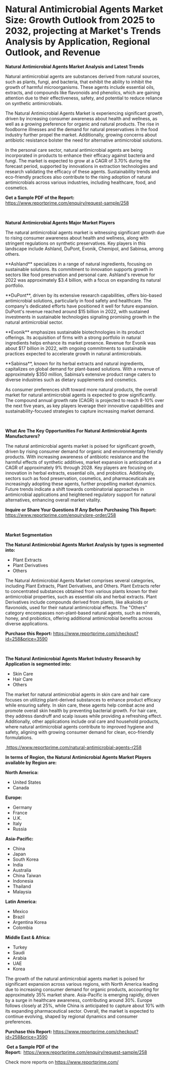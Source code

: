 <p><h1>Natural Antimicrobial Agents Market Size: Growth Outlook from 2025 to 2032, projecting at Market's Trends Analysis by Application, Regional Outlook, and Revenue</h1></p><p><strong>Natural Antimicrobial Agents Market Analysis and Latest Trends</strong></p>
<p><p>Natural antimicrobial agents are substances derived from natural sources, such as plants, fungi, and bacteria, that exhibit the ability to inhibit the growth of harmful microorganisms. These agents include essential oils, extracts, and compounds like flavonoids and phenolics, which are gaining attention due to their effectiveness, safety, and potential to reduce reliance on synthetic antimicrobials.</p><p>The Natural Antimicrobial Agents Market is experiencing significant growth, driven by increasing consumer awareness about health and wellness, as well as a growing preference for organic and natural products. The rise in foodborne illnesses and the demand for natural preservatives in the food industry further propel the market. Additionally, growing concerns about antibiotic resistance bolster the need for alternative antimicrobial solutions. </p><p>In the personal care sector, natural antimicrobial agents are being incorporated in products to enhance their efficacy against bacteria and fungi. The market is expected to grow at a CAGR of 3.70% during the forecast period, supported by innovations in extraction technologies and research validating the efficacy of these agents. Sustainability trends and eco-friendly practices also contribute to the rising adoption of natural antimicrobials across various industries, including healthcare, food, and cosmetics.</p></p>
<p><strong>Get a Sample PDF of the Report:&nbsp;</strong> <a href="https://www.reportprime.com/enquiry/request-sample/258?utm_campaign=2533&utm_medium=2&utm_source=Github&utm_content=ia&utm_term=18032025&utm_id=natural-antimicrobial-agents">https://www.reportprime.com/enquiry/request-sample/258</a></p>
<p>&nbsp;</p>
<p><strong>Natural Antimicrobial Agents Major Market Players</strong></p>
<p><p>The natural antimicrobial agents market is witnessing significant growth due to rising consumer awareness about health and wellness, along with stringent regulations on synthetic preservatives. Key players in this landscape include Ashland, DuPont, Evonik, Chemipol, and Sabinsa, among others.</p><p>**Ashland** specializes in a range of natural ingredients, focusing on sustainable solutions. Its commitment to innovation supports growth in sectors like food preservation and personal care. Ashland's revenue for 2022 was approximately $3.4 billion, with a focus on expanding its natural portfolio.</p><p>**DuPont**, driven by its extensive research capabilities, offers bio-based antimicrobial solutions, particularly in food safety and healthcare. The company's dedicated efforts have positioned it well for future expansion. DuPont's revenue reached around $15 billion in 2022, with sustained investments in sustainable technologies signaling promising growth in the natural antimicrobial sector.</p><p>**Evonik** emphasizes sustainable biotechnologies in its product offerings. Its acquisition of firms with a strong portfolio in natural ingredients helps enhance its market presence. Revenue for Evonik was about $17 billion in 2022, with ongoing commitments to sustainable practices expected to accelerate growth in natural antimicrobials.</p><p>**Sabinsa**, known for its herbal extracts and natural ingredients, capitalizes on global demand for plant-based solutions. With a revenue of approximately $350 million, Sabinsa’s extensive product range caters to diverse industries such as dietary supplements and cosmetics.</p><p>As consumer preferences shift toward more natural products, the overall market for natural antimicrobial agents is expected to grow significantly. The compound annual growth rate (CAGR) is projected to reach 8-10% over the next five years, as key players leverage their innovative capabilities and sustainability-focused strategies to capture increasing market demand.</p></p>
<p>&nbsp;</p>
<p><strong>What Are The Key Opportunities For Natural Antimicrobial Agents Manufacturers?</strong></p>
<p><p>The natural antimicrobial agents market is poised for significant growth, driven by rising consumer demand for organic and environmentally friendly products. With increasing awareness of antibiotic resistance and the harmful effects of synthetic additives, market expansion is anticipated at a CAGR of approximately 9% through 2028. Key players are focusing on innovation in herbal extracts, essential oils, and probiotics. Additionally, sectors such as food preservation, cosmetics, and pharmaceuticals are increasingly adopting these agents, further propelling market dynamics. Future trends indicate a shift towards combinatorial approaches in antimicrobial applications and heightened regulatory support for natural alternatives, enhancing overall market vitality.</p></p>
<p><strong>Inquire or Share Your Questions If Any Before Purchasing This Report:</strong> <a href="https://www.reportprime.com/enquiry/pre-order/258?utm_campaign=2533&utm_medium=2&utm_source=Github&utm_content=ia&utm_term=18032025&utm_id=natural-antimicrobial-agents">https://www.reportprime.com/enquiry/pre-order/258</a></p>
<p>&nbsp;</p>
<p><strong>Market Segmentation</strong></p>
<p><strong>The Natural Antimicrobial Agents Market Analysis by types is segmented into:</strong></p>
<p><ul><li>Plant Extracts</li><li>Plant Derivatives</li><li>Others</li></ul></p>
<p><p>The Natural Antimicrobial Agents Market comprises several categories, including Plant Extracts, Plant Derivatives, and Others. Plant Extracts refer to concentrated substances obtained from various plants known for their antimicrobial properties, such as essential oils and herbal extracts. Plant Derivatives include compounds derived from plants, like alkaloids or flavonoids, used for their natural antimicrobial effects. The "Others" category encompasses non-plant-based natural agents, such as minerals, honey, and probiotics, offering additional antimicrobial benefits across diverse applications.</p></p>
<p><strong>Purchase this Report:&nbsp;</strong><a href="https://www.reportprime.com/checkout?id=258&price=3590&utm_campaign=2533&utm_medium=2&utm_source=Github&utm_content=ia&utm_term=18032025&utm_id=natural-antimicrobial-agents">https://www.reportprime.com/checkout?id=258&price=3590</a></p>
<p>&nbsp;</p>
<p><strong>The Natural Antimicrobial Agents Market Industry Research by Application is segmented into:</strong></p>
<p><ul><li>Skin Care</li><li>Hair Care</li><li>Others</li></ul></p>
<p><p>The market for natural antimicrobial agents in skin care and hair care focuses on utilizing plant-derived substances to enhance product efficacy while ensuring safety. In skin care, these agents help combat acne and promote overall skin health by preventing bacterial growth. For hair care, they address dandruff and scalp issues while providing a refreshing effect. Additionally, other applications include oral care and household products, where natural antimicrobial agents contribute to improved hygiene and safety, aligning with growing consumer demand for clean, eco-friendly formulations.</p></p>
<p><a href="https://www.reportprime.com/natural-antimicrobial-agents-r258?utm_campaign=2533&utm_medium=2&utm_source=Github&utm_content=ia&utm_term=18032025&utm_id=natural-antimicrobial-agents">&nbsp;https://www.reportprime.com/natural-antimicrobial-agents-r258</a></p>
<p><strong>In terms of Region, the Natural Antimicrobial Agents Market Players available by Region are:</strong></p>
<p>
    <p> <strong> North America: </strong>
        <ul>
            <li>United States</li>
            <li>Canada</li>
        </ul>
        </p> 
    <p> <strong> Europe: </strong>
        <ul>
            <li>Germany</li>
            <li>France</li>
            <li>U.K.</li>
            <li>Italy</li>
            <li>Russia</li>
        </ul>
        </p> 
    <p> <strong> Asia-Pacific: </strong>
        <ul>
            <li>China</li>
            <li>Japan</li>
            <li>South Korea</li>
            <li>India</li>
            <li>Australia</li>
            <li>China Taiwan</li>
            <li>Indonesia</li>
            <li>Thailand</li>
            <li>Malaysia</li>
        </ul>
        </p> 
    <p> <strong> Latin America: </strong>
        <ul>
            <li>Mexico</li>
            <li>Brazil</li>
            <li>Argentina Korea</li>
            <li>Colombia</li>
        </ul>
        </p> 
    <p> <strong> Middle East & Africa: </strong>
        <ul>
            <li>Turkey</li>
            <li>Saudi</li>
            <li>Arabia</li>
            <li>UAE</li>
            <li>Korea</li>
        </ul>
    </p>
    </p>
<p><p>The growth of the natural antimicrobial agents market is poised for significant expansion across various regions, with North America leading due to increasing consumer demand for organic products, accounting for approximately 35% market share. Asia-Pacific is emerging rapidly, driven by a surge in healthcare awareness, contributing around 30%. Europe follows closely at 25%, while China is anticipated to capture about 10% with its expanding pharmaceutical sector. Overall, the market is expected to continue evolving, shaped by regional dynamics and consumer preferences.</p></p>
<p><strong>Purchase this Report: </strong><a href="https://www.reportprime.com/checkout?id=258&price=3590&utm_campaign=2533&utm_medium=2&utm_source=Github&utm_content=ia&utm_term=18032025&utm_id=natural-antimicrobial-agents">https://www.reportprime.com/checkout?id=258&price=3590</a></p>
<p>&nbsp;<strong>Get a Sample PDF of the Report:&nbsp;&nbsp;</strong><a href="https://www.reportprime.com/enquiry/request-sample/258?utm_campaign=2533&utm_medium=2&utm_source=Github&utm_content=ia&utm_term=18032025&utm_id=natural-antimicrobial-agents">https://www.reportprime.com/enquiry/request-sample/258</a></p>
<p><strong></strong></p>
<p>Check more reports on <a href="https://www.reportprime.com/?utm_campaign=2533&utm_medium=2&utm_source=Github&utm_content=ia&utm_term=18032025&utm_id=natural-antimicrobial-agents">https://www.reportprime.com/</a></p>